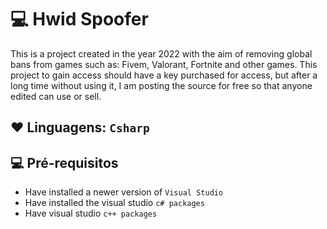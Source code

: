 # 💻 Hwid Spoofer
This is a project created in the year 2022 with the aim of removing global bans from games such as: Fivem, Valorant, Fortnite and other games. This project to gain access should have a key purchased for access, but after a long time without using it, I am posting the source for free so that anyone edited can use or sell.

## **❤️ Linguagens:** `Csharp`

## 💻 Pré-requisitos

* Have installed a newer version of `Visual Studio`
* Have installed the visual studio `c# packages`
* Have visual studio `c++ packages`
